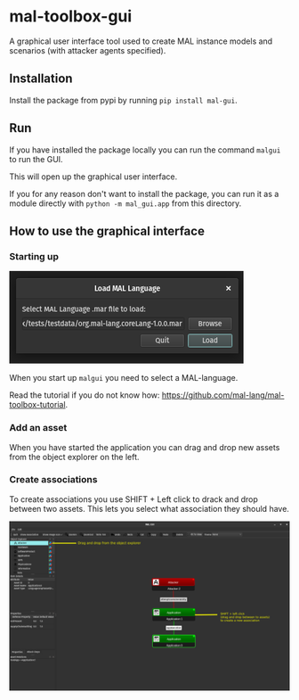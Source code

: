 # mal-toolbox-gui
A graphical user interface tool used to create MAL instance models and scenarios (with attacker agents specified).

## Installation

Install the package from pypi by running `pip install mal-gui`.

## Run

If you have installed the package locally you can run the command `malgui` to run the GUI.

This will open up the graphical user interface.

If you for any reason don't want to install the package, you can run it as a module directly with `python -m mal_gui.app` from this directory.


## How to use the graphical interface

### Starting up

![Start popup](docs/select_lang.png "Select MAL/MAR archive.")

When you start up `malgui` you need to select a MAL-language.

Read the tutorial if you do not know how: https://github.com/mal-lang/mal-toolbox-tutorial.

### Add an asset
When you have started the application you can drag and drop new assets from the object explorer on the left.

### Create associations
To create associations you use SHIFT + Left click to drack and drop between two assets. This lets you select what association they should have.

![Overview of the MAL gui](docs/overview.png "Info on how to do things in malgui.")
